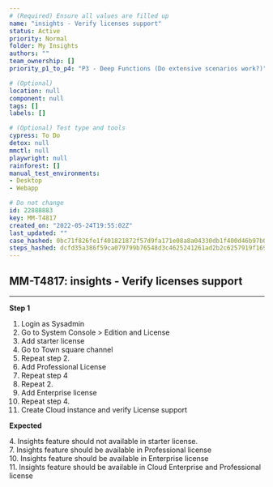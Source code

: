```yaml
---
# (Required) Ensure all values are filled up
name: "insights - Verify licenses support"
status: Active
priority: Normal
folder: My Insights
authors: ""
team_ownership: []
priority_p1_to_p4: "P3 - Deep Functions (Do extensive scenarios work?)"

# (Optional)
location: null
component: null
tags: []
labels: []

# (Optional) Test type and tools
cypress: To Do
detox: null
mmctl: null
playwright: null
rainforest: []
manual_test_environments: 
- Desktop
- Webapp

# Do not change
id: 22888883
key: MM-T4817
created_on: "2022-05-24T19:55:02Z"
last_updated: ""
case_hashed: 0bc71f826fe1f401821872f57d9fa171e08a8a04330db1f400d46b97b069d120a25dc82788adc075430f22224217d93c
steps_hashed: dcfd35a386f59ca079799b76548d3c4625241261ad2b2c6257919f16903020d75c6b3fce48a4ec26a6c82213d3f784d9
---
```


<!-- (Auto-generated) Based on frontmatter's "key" and "name" -->

## MM-T4817: insights - Verify licenses support

---

**Step 1**

1. Login as Sysadmin
2. Go to System Console > Edition and License
3. Add starter license
4. Go to Town square channel
5. Repeat step 2.
6. Add Professional License
7. Repeat step 4
8. Repeat 2.
9. Add Enterprise license
10. Repeat step 4.
11. Create Cloud instance and verify License support

**Expected**

4\. Insights feature should not available in starter license.\
7\. Insights feature should be available in Professional license\
10\. Insights feature should be available in Enterprise license\
11\. Insights feature should be available in Cloud Enterprise and Professional license

